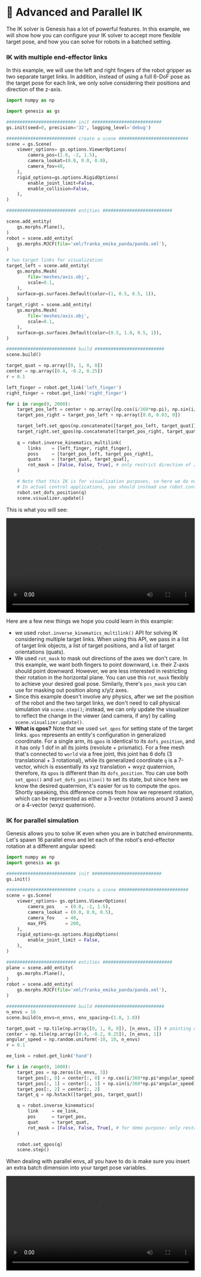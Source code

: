 # 🧗 Advanced and Parallel IK

The IK solver is Genesis has a lot of powerful features. In this example, we will show how you can configure your IK solver to accept more flexible target pose, and how you can solve for robots in a batched setting.

### IK with multiple end-effector links

In this example, we will use the left and right fingers of the robot gripper as two separate target links. In addition, instead of using a full 6-DoF pose as the target pose for each link, we only solve considering their positions and direction of the z-axis.

```python
import numpy as np

import genesis as gs

########################## init ##########################
gs.init(seed=0, precision='32', logging_level='debug')

########################## create a scene ##########################
scene = gs.Scene(
    viewer_options= gs.options.ViewerOptions(
        camera_pos=(2.0, -2, 1.5),
        camera_lookat=(0.0, 0.0, 0.0),
        camera_fov=40,
    ),
    rigid_options=gs.options.RigidOptions(
        enable_joint_limit=False,
        enable_collision=False,
    ),
)

########################## entities ##########################

scene.add_entity(
    gs.morphs.Plane(),
)
robot = scene.add_entity(
    gs.morphs.MJCF(file='xml/franka_emika_panda/panda.xml'),
)

# two target links for visualization
target_left = scene.add_entity(
    gs.morphs.Mesh(
        file='meshes/axis.obj',
        scale=0.1,
    ),
    surface=gs.surfaces.Default(color=(1, 0.5, 0.5, 1)),
)
target_right = scene.add_entity(
    gs.morphs.Mesh(
        file='meshes/axis.obj',
        scale=0.1,
    ),
    surface=gs.surfaces.Default(color=(0.5, 1.0, 0.5, 1)),
)

########################## build ##########################
scene.build()

target_quat = np.array([0, 1, 0, 0])
center = np.array([0.4, -0.2, 0.25])
r = 0.1

left_finger = robot.get_link('left_finger')
right_finger = robot.get_link('right_finger')

for i in range(0, 2000):
    target_pos_left = center + np.array([np.cos(i/360*np.pi), np.sin(i/360*np.pi), 0]) * r
    target_pos_right = target_pos_left + np.array([0.0, 0.03, 0])

    target_left.set_qpos(np.concatenate([target_pos_left, target_quat]))
    target_right.set_qpos(np.concatenate([target_pos_right, target_quat]))
    
    q = robot.inverse_kinematics_multilink(
        links    = [left_finger, right_finger],
        poss     = [target_pos_left, target_pos_right],
        quats    = [target_quat, target_quat],
        rot_mask = [False, False, True], # only restrict direction of z-axis
    )

    # Note that this IK is for visualization purposes, so here we do not call scene.step(), but only update the state and the visualizer
    # In actual control applications, you should instead use robot.control_dofs_position() and scene.step()
    robot.set_dofs_position(q)
    scene.visualizer.update()
```
This is what you will see:

<video preload="auto" controls="True" width="100%">
<source src="https://github.com/Genesis-Embodied-AI/genesis-embodied-ai.github.io/tree/main/source/_static/videos/ik_multilink.mp4" type="video/mp4">
</video>


Here are a few new things we hope you could learn in this example:
- we used `robot.inverse_kinematics_multilink()` API for solving IK considering multiple target links. When using this API, we pass in a list of target link objects, a list of target positions, and a list of target orientations (quats).
- We used `rot_mask` to mask out directions of the axes we don't care. In this example, we want both fingers to point downward, i.e. their Z-axis should point downward. However, we are less interested in restricting their rotation in the horizontal plane. You can use this `rot_mask` flexibly to achieve your desired goal pose. Similarly, there's `pos_mask` you can use for masking out position along x/y/z axes.
- Since this example doesn't involve any physics, after we set the position of the robot and the two target links, we don't need to call physical simulation via `scene.step()`; instead, we can only update the visualizer to reflect the change in the viewer (and camera, if any) by calling `scene.visualizer.update()`.
- **What is qpos?** Note that we used `set_qpos` for setting state of the target links. `qpos` represents an entity's configuration in generalized coordinate. For a single arm, its `qpos` is identical to its `dofs_position`, and it has only 1 dof in all its joints (revolute + prismatic). For a free mesh that's connected to `world` via a free joint, this joint has 6 dofs (3 translational + 3 rotational), while its generalized coordinate `q` is a 7-vector, which is essentially its xyz translation + wxyz quaternion, therefore, its `qpos` is different than its `dofs_position`. You can use both `set_qpos()` and `set_dofs_position()` to set its state, but since here we know the desired quaternion, it's easier for us to compute the `qpos`. Shortly speaking, this difference comes from how we represent rotation, which can be represented as either a 3-vector (rotations around 3 axes) or a 4-vector (wxyz quaternion).

### IK for parallel simulation

Genesis allows you to solve IK even when you are in batched environments. Let's spawn 16 parallel envs and let each of the robot's end-effector rotation at a different angular speed:

```python
import numpy as np
import genesis as gs

########################## init ##########################
gs.init()

########################## create a scene ##########################
scene = gs.Scene(
    viewer_options= gs.options.ViewerOptions(
        camera_pos    = (0.0, -2, 1.5),
        camera_lookat = (0.0, 0.0, 0.5),
        camera_fov    = 40,
        max_FPS       = 200,
    ),
    rigid_options=gs.options.RigidOptions(
        enable_joint_limit = False,
    ),
)

########################## entities ##########################
plane = scene.add_entity(
    gs.morphs.Plane(),
)
robot = scene.add_entity(
    gs.morphs.MJCF(file='xml/franka_emika_panda/panda.xml'),
)

########################## build ##########################
n_envs = 16
scene.build(n_envs=n_envs, env_spacing=(1.0, 1.0))

target_quat = np.tile(np.array([0, 1, 0, 0]), [n_envs, 1]) # pointing downwards
center = np.tile(np.array([0.4, -0.2, 0.25]), [n_envs, 1])
angular_speed = np.random.uniform(-10, 10, n_envs)
r = 0.1

ee_link = robot.get_link('hand')

for i in range(0, 1000):
    target_pos = np.zeros([n_envs, 3])
    target_pos[:, 0] = center[:, 0] + np.cos(i/360*np.pi*angular_speed) * r
    target_pos[:, 1] = center[:, 1] + np.sin(i/360*np.pi*angular_speed) * r
    target_pos[:, 2] = center[:, 2]
    target_q = np.hstack([target_pos, target_quat])

    q = robot.inverse_kinematics(
        link     = ee_link,
        pos      = target_pos,
        quat     = target_quat,
        rot_mask = [False, False, True], # for demo purpose: only restrict direction of z-axis
    )

    robot.set_qpos(q)
    scene.step()
```
When dealing with parallel envs, all you have to do is make sure you insert an extra batch dimension into your target pose variables.

<video preload="auto" controls="True" width="100%">
<source src="https://github.com/Genesis-Embodied-AI/genesis-embodied-ai.github.io/tree/main/source/_static/videos/batched_IK.mp4" type="video/mp4">
</video>
